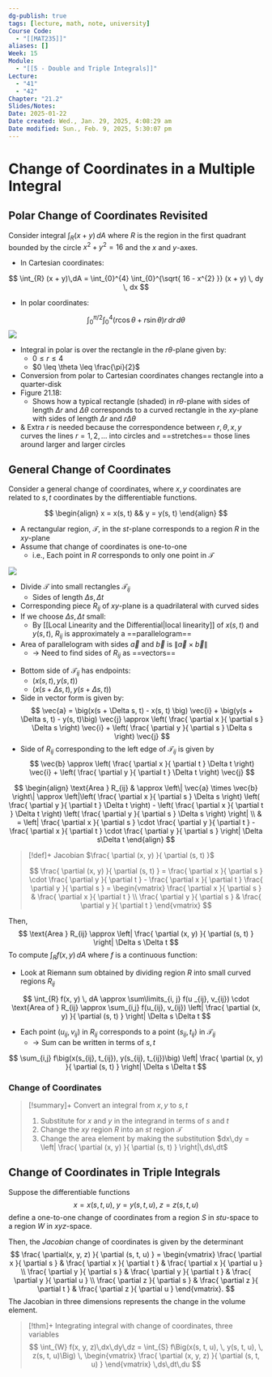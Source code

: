 ```yaml
---
dg-publish: true
tags: [lecture, math, note, university]
Course Code:
  - "[[MAT235]]"
aliases: []
Week: 15
Module:
  - "[[5 - Double and Triple Integrals]]"
Lecture:
  - "41"
  - "42"
Chapter: "21.2"
Slides/Notes:
Date: 2025-01-22
Date created: Wed., Jan. 29, 2025, 4:08:29 am
Date modified: Sun., Feb. 9, 2025, 5:30:07 pm
---
```


# Change of Coordinates in a Multiple Integral

## Polar Change of Coordinates Revisited

Consider integral $\int_{R} (x + y)\,dA$ where $R$ is the region in the first quadrant bounded by the circle $x^{2} + y^{2} = 16$ and the $x$ and $y$-axes.

- In Cartesian coordinates:

$$
\int_{R} (x + y)\,dA = \int_{0}^{4} \int_{0}^{\sqrt{ 16 - x^{2} }} (x + y) \, dy  \, dx
$$

- In polar coordinates:

$$
\int_{0}^{\pi/2} \int_{0}^{4} (r \cos \theta + r \sin \theta) r\, dr  \, d\theta
$$
![](https://i.imgur.com/l6oFXrt.png)

- Integral in polar is over the rectangle in the $r\theta$-plane given by:
    - $0 \leq r \leq 4$
    - $0 \leq \theta \leq \frac{\pi}{2}$
- Conversion from polar to Cartesian coordinates changes rectangle into a quarter-disk
- Figure 21.18:
    - Shows how a typical rectangle (shaded) in $r\theta$-plane with sides of length $\Delta r$ and $\Delta\theta$ corresponds to a curved rectangle in the $xy$-plane with sides of length $\Delta r$ and $r\Delta\theta$
- & Extra $r$ is needed because the correspondence between $r, \theta, x, y$ curves the lines $r = 1, 2, \dots$ into circles and ==stretches== those lines around larger and larger circles

## General Change of Coordinates

Consider a general change of coordinates, where $x, y$ coordinates are related to $s, t$ coordinates by the differentiable functions.

$$
\begin{align}
x = x(s, t) && y = y(s, t)
\end{align}
$$

- A rectangular region, $\mathcal{T}$, in the $st$-plane corresponds to a region $R$ in the $xy$-plane
- Assume that change of coordinates is one-to-one
    - i.e., Each point in $R$ corresponds to only one point in $\mathcal{T}$

![](https://i.imgur.com/HY5Dn45.png)

- Divide $\mathcal{T}$ into small rectangles $\mathcal{T}_{ij}$
    - Sides of length $\Delta s, \Delta t$
- Corresponding piece $R_{ij}$ of $xy$-plane is a quadrilateral with curved sides
- If we choose $\Delta s, \Delta t$ small:
    - By [[Local Linearity and the Differential|local linearity]] of $x(s, t)$ and $y(s, t)$, $R_{ij}$ is approximately a ==parallelogram==
- Area of parallelogram with sides $\vec{a}$ and $\vec{b}$ is $\left\| \vec{a} \times \vec{b} \right\|$
    - → Need to find sides of $R_{ij}$ as ==vectors==

<!-- break -->
- Bottom side of $\mathcal{T}_{ij}$ has endpoints:
    - $\big( x(s, t), y(s, t) \big)$
    - $\big(x(s + \Delta s, t), y(s + \Delta s, t)\big)$
- Side in vector form is given by:
    $$
    \vec{a} = \big(x(s + \Delta s, t) - x(s, t) \big) \vec{i} + \big(y(s + \Delta s, t) - y(s, t)\big) \vec{j} \approx \left( \frac{ \partial x }{ \partial s } \Delta s \right) \vec{i} + \left( \frac{ \partial y }{ \partial s } \Delta s \right) \vec{j}
    $$
- Side of $R_{ij}$ corresponding to the left edge of $\mathcal{T}_{ij}$ is given by
    $$
    \vec{b} \approx \left( \frac{ \partial x }{ \partial t } \Delta t \right) \vec{i} + \left( \frac{ \partial y }{ \partial t } \Delta t \right) \vec{j}
    $$

$$
\begin{align}
\text{Area } R_{ij}  & \approx \left\| \vec{a} \times \vec{b} \right\| \approx \left|\left( \frac{ \partial x }{ \partial s } \Delta s \right) \left( \frac{ \partial y }{ \partial t } \Delta t \right) - \left( \frac{ \partial x }{ \partial t } \Delta t \right) \left( \frac{ \partial y }{ \partial s } \Delta s \right) \right| \\
 & = \left| \frac{ \partial x }{ \partial s } \cdot \frac{ \partial y }{ \partial t } - \frac{ \partial x }{ \partial t } \cdot \frac{ \partial y }{ \partial s }  \right| \Delta s\Delta t
\end{align}
$$

> [!def]+ Jacobian $\frac{ \partial (x, y) }{ \partial (s, t) }$
>
> $$
> \frac{ \partial (x, y) }{ \partial (s, t) } = \frac{ \partial x }{ \partial s } \cdot \frac{ \partial y }{ \partial t } - \frac{ \partial x }{ \partial t } \frac{ \partial y }{ \partial s } = \begin{vmatrix}
> \frac{ \partial x }{ \partial s }  & \frac{ \partial x }{ \partial t }  \\
> \frac{ \partial y }{ \partial s }  & \frac{ \partial y }{ \partial t }
> \end{vmatrix}
> $$

Then,
$$
\text{Area } R_{ij} \approx \left| \frac{ \partial (x, y) }{ \partial (s, t) }  \right| \Delta s \Delta t
$$
To compute $\int_{R} f(x, y) \, dA$ where $f$ is a continuous function:

- Look at Riemann sum obtained by dividing region $R$ into small curved regions $R_{ij}$

$$
\int_{R} f(x, y) \, dA \approx \sum\limits_{i, j} f(u _{ij}, v_{ij}) \cdot \text{Area of } R_{ij} \approx \sum_{i,j} f(u_{ij}, v_{ij}) \left| \frac{ \partial (x, y) }{ \partial (s, t) }  \right|  \Delta s \Delta t
$$

- Each point $(u_{ij}, v_{ij})$ in $R_{ij}$ corresponds to a point $(s_{ij}, t_{ij})$ in $\mathcal{T}_{ij}$
    - → Sum can be written in terms of $s, t$

$$
\sum_{i,j} f\big(x(s_{ij}, t_{ij}), y(s_{ij}, t_{ij})\big) \left| \frac{ \partial (x, y) }{ \partial (s, t) }  \right| \Delta s \Delta t
$$

### Change of Coordinates

> [!summary]+ Convert an integral from $x, y$ to $s, t$
>
> 1. Substitute for $x$ and $y$ in the integrand in terms of $s$ and $t$
> 2. Change the $xy$ region $R$ into an $st$ region $\mathcal{T}$
> 3. Change the area element by making the substitution $dx\,dy = \left| \frac{ \partial (x, y) }{ \partial (s, t) } \right|\,ds\,dt$

## Change of Coordinates in Triple Integrals

Suppose the differentiable functions
$$
x = x(s, t, u), \; y = y(s, t, u), \; z = z(s, t, u)
$$
define a one-to-one change of coordinates from a region $S$ in $stu$-space to a region $W$ in $xyz$-space.

Then, the *Jacobian* change of coordinates is given by the determinant
$$
\frac{ \partial(x, y, z) }{ \partial (s, t, u) } = \begin{vmatrix}
\frac{ \partial x }{ \partial s }  & \frac{ \partial x }{ \partial t }  & \frac{ \partial x }{ \partial u }  \\
\frac{ \partial y }{ \partial s }  & \frac{ \partial y }{ \partial t }  & \frac{ \partial y }{ \partial u }  \\
\frac{ \partial z }{ \partial s }  & \frac{ \partial z }{ \partial t }  & \frac{ \partial z }{ \partial u }
\end{vmatrix}.
$$
The Jacobian in three dimensions represents the change in the volume element.

> [!thm]+ Integrating integral with change of coordinates, three variables
> $$
> \int_{W} f(x, y, z)\,dx\,dy\,dz = \int_{S} f\Big(x(s, t, u), \, y(s, t, u), \, z(s, t, u)\Big) \, \begin{vmatrix}
> \frac{ \partial (x, y, z) }{ \partial (s, t, u) }
> \end{vmatrix}
> \,ds\,dt\,du
> $$
